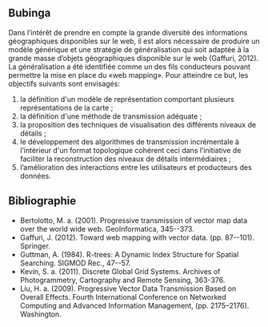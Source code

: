 ## Bubinga
Dans l’intérêt de prendre en compte la grande diversité des informations géographiques disponibles sur le web,
il est alors nécessaire de produire un modèle générique et une stratégie de généralisation
qui soit adaptée à la grande masse d’objets géographiques disponible sur le web (Gaffuri, 2012). 
La généralisation a été identifiée comme un des fils conducteurs pouvant permettre la mise en place du «web mapping». 
Pour atteindre ce but, les objectifs suivants sont envisagés:

1. la définition d'un modèle de représentation comportant plusieurs représentations de la carte ;
2. la définition d'une méthode de transmission adéquate ;
3. la proposition des techniques de visualisation des différents niveaux de détails ;
4. le développement des algorithmes de transmission incrémentale à l’intérieur d'un format topologique 
cohérent ceci dans l’initiative de faciliter la reconstruction des niveaux de détails intermédiaires ;
5. l’amélioration des interactions entre les  utilisateurs et producteurs des données.

## Bibliographie
* Bertolotto, M. a. (2001). Progressive transmission of vector map data over the world wide web. GeoInformatica, 345--373.
* Gaffuri, J. (2012). Toward web mapping with vector data. (pp. 87--101). Springer.
* Guttman, A. (1984). R-trees: A Dynamic Index Structure for Spatial Searching. SIGMOD Rec., 47--57.
* Kevin, S. a. (2011). Discrete Global Grid Systems. Archives of Photogrammetry, Cartography and Remote Sensing, 363-376.
* Liu, H. a. (2009). Progressive Vector Data Transmission Based on Overall Effects. Fourth International Conference on Networked Computing and Advanced Information Management, (pp. 2175–2176). Washington.
